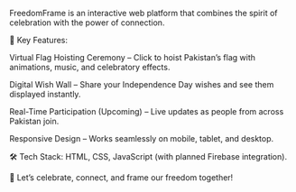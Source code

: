 FreedomFrame is an interactive web platform that combines the spirit of celebration with the power of connection.

🌟 Key Features:

Virtual Flag Hoisting Ceremony – Click to hoist Pakistan’s flag with animations, music, and celebratory effects.

Digital Wish Wall – Share your Independence Day wishes and see them displayed instantly.

Real-Time Participation (Upcoming) – Live updates as people from across Pakistan join.

Responsive Design – Works seamlessly on mobile, tablet, and desktop.

🛠 Tech Stack: HTML, CSS, JavaScript (with planned Firebase integration).

💚 Let’s celebrate, connect, and frame our freedom together!
